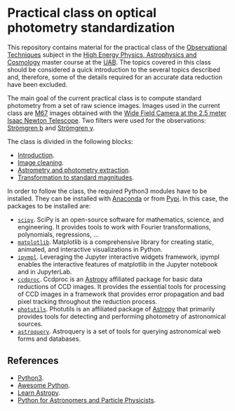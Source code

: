 # Practical class on optical photometry standardization 

This repository contains material for the practical class of the [Observational 
Techniques](https://guies.uab.cat/guies_docents/public/portal/html/2019/assignatura/42866/en) 
subject in the [High Energy Physics, Astrophysics and 
Cosmology](https://www.uab.cat/web/estudiar/official-master-s-degrees/general-information-1096480962610.html?param1=1345648395535)
master course at the [UAB](https://www.uab.cat/web/universitat-autonoma-de-barcelona-1345467954774.html).
The topics covered in this class should be considered a quick introduction to 
the several topics described and, therefore, some of the details required for 
an accurate data reduction have been excluded. 

The main goal of the current practical class is to compute standard photometry
from a set of raw science images. Images used in the current class are
[M67](http://simbad.u-strasbg.fr/simbad/sim-basic?Ident=m67) images obtained
with the [Wide Field Camera at the 2.5 meter Isaac Newton
Telescope](http://www.ing.iac.es/astronomy/instruments/wfc/). Two filters were
used for the observations: [Strömgren
b](http://svo2.cab.inta-csic.es/svo/theory/fps3/index.php?id=INT/WFC.Strom_b&&mode=browse&gname=INT&gname2=WFC#filter)
and [Strömgren
y](http://svo2.cab.inta-csic.es/svo/theory/fps3/index.php?id=INT/WFC.Strom_y&&mode=browse&gname=INT&gname2=WFC#filter).

The class is divided in the following blocks:

* [Introduction](notebooks/introduction.ipynb).
* [Image cleaning](notebooks/ccdred.ipynb).
* [Astrometry and photometry extraction](notebooks/photutils.ipynb).
* [Transformation to standard magnitudes](notebooks/standard.ipynb).

In order to follow the class, the required Python3 modules have to be installed.
They can be installed with
[Anaconda](https://docs.anaconda.com/anaconda/user-guide/) or from
[Pypi](https://pypi.org/). In this case, the packages to be installed are:

* [`scipy`](https://docs.scipy.org/doc/scipy/reference/). SciPy is an 
open-source software for mathematics, science, and engineering. It provides 
tools to work with Fourier transformations, polynomials, regressions, ...
* [`matplotlib`](https://matplotlib.org/). Matplotlib is a comprehensive
library for creating static, animated, and interactive visualizations in Python.
* [`ipympl`](https://github.com/matplotlib/ipympl). Leveraging the Jupyter
interactive widgets framework, ipympl enables the interactive features of
matplotlib in the Jupyter notebook and in JupyterLab.
* [`ccdproc`](https://ccdproc.readthedocs.io/en/latest/). Ccdproc is an 
[Astropy](https://docs.astropy.org/en/stable/index.html) affiliated package for
basic data reductions of CCD images. It provides the essential tools for 
processing of CCD images in a framework that provides error propagation and bad 
pixel tracking throughout the reduction process.
* [`photutils`](https://photutils.readthedocs.io/en/stable/). Photutils is an 
affiliated package of [Astropy](https://docs.astropy.org/en/stable/index.html) 
that primarily provides tools for detecting and performing photometry of 
astronomical sources.
* [`astroquery`](https://astroquery.readthedocs.io/en/latest/). Astroquery is a
set of tools for querying astronomical web forms and databases.

## References

* [Python3](https://docs.python.org/3.8/).
* [Awesome Python](https://awesome-python.com/).
* [Learn Astropy](https://learn.astropy.org/tutorials.html).
* [Python for Astronomers and Particle 
Physicists](https://github.com/Python4AstronomersAndParticlePhysicists/PythonWorkshop-ICE).
